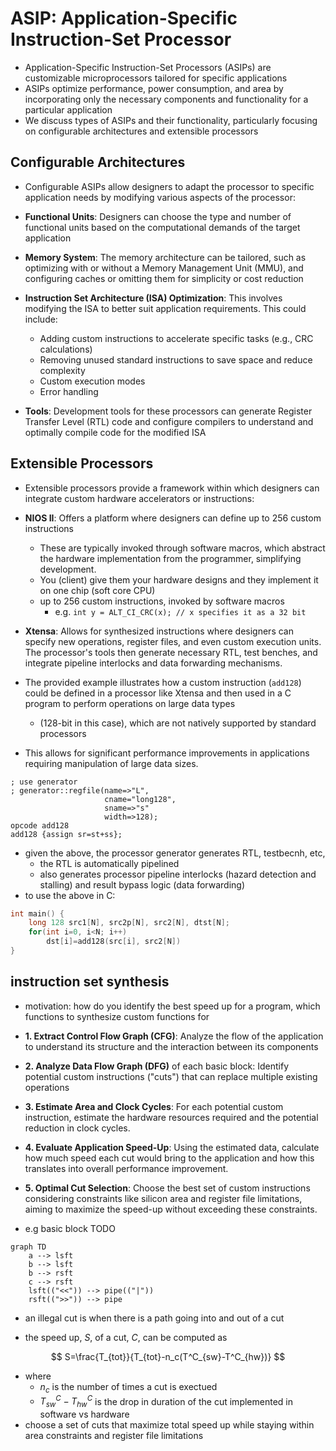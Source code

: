 # ASIP: Application-Specific Instruction-Set Processor

- Application-Specific Instruction-Set Processors (ASIPs) are customizable microprocessors tailored for specific applications
- ASIPs optimize performance, power consumption, and area by incorporating only the necessary components and functionality for a particular application
- We discuss types of ASIPs and their functionality, particularly focusing on configurable architectures and extensible processors

## Configurable Architectures

- Configurable ASIPs allow designers to adapt the processor to specific application needs by modifying various aspects of the processor:
- **Functional Units**: Designers can choose the type and number of functional units based on the computational demands of the target application

- **Memory System**: The memory architecture can be tailored, such as optimizing with or without a Memory Management Unit (MMU), and configuring caches or omitting them for simplicity or cost reduction

- **Instruction Set Architecture (ISA) Optimization**: This involves modifying the ISA to better suit application requirements. This could include:
    - Adding custom instructions to accelerate specific tasks (e.g., CRC calculations)
    - Removing unused standard instructions to save space and reduce complexity
    - Custom execution modes
    - Error handling
    
- **Tools**: Development tools for these processors can generate Register Transfer Level (RTL) code and configure compilers to understand and optimally compile code for the modified ISA

## Extensible Processors

- Extensible processors provide a framework within which designers can integrate custom hardware accelerators or instructions:

- **NIOS II**: Offers a platform where designers can define up to 256 custom instructions
	- These are typically invoked through software macros, which abstract the hardware implementation from the programmer, simplifying development.
	- You (client) give them your hardware designs and they implement it on one chip (soft core CPU)
	- up to 256 custom instructions, invoked by software macros
		- e.g. `int y = ALT_CI_CRC(x); // x specifies it as a 32 bit`
    
- **Xtensa**: Allows for synthesized instructions where designers can specify new operations, register files, and even custom execution units. The processor's tools then generate necessary RTL, test benches, and integrate pipeline interlocks and data forwarding mechanisms.

- The provided example illustrates how a custom instruction (`add128`) could be defined in a processor like Xtensa and then used in a C program to perform operations on large data types
	- (128-bit in this case), which are not natively supported by standard processors
- This allows for significant performance improvements in applications requiring manipulation of large data sizes.

```
; use generator
; generator::regfile(name=>"L",
					 cname="long128",
					 sname=>"s"
					 width=>128);
opcode add128
add128 {assign sr=st+ss};

```


- given the above, the processor generator generates RTL, testbecnh, etc,
	- the RTL is automatically pipelined
	- also generates processor pipeline interlocks (hazard detection and stalling) and result bypass logic (data forwarding)
- to use the above in C:
```c
int main() {
    long 128 src1[N], src2p[N], src2[N], dtst[N];
    for(int i=0, i<N; i++)
	    dst[i]=add128(src[i], src2[N])
}
```
		

## instruction set synthesis

- motivation: how do you identify the best speed up for a program, which functions to synthesize custom functions for

- **1. Extract Control Flow Graph (CFG)**: Analyze the flow of the application to understand its structure and the interaction between its components
- **2. Analyze Data Flow Graph (DFG)** of each basic block: Identify potential custom instructions ("cuts") that can replace multiple existing operations
- **3. Estimate Area and Clock Cycles**: For each potential custom instruction, estimate the hardware resources required and the potential reduction in clock cycles.
- **4. Evaluate Application Speed-Up**: Using the estimated data, calculate how much speed each cut would bring to the application and how this translates into overall performance improvement.
- **5. Optimal Cut Selection**: Choose the best set of custom instructions considering constraints like silicon area and register file limitations, aiming to maximize the speed-up without exceeding these constraints.

- e.g basic block TODO
```mermaid
graph TD
	a --> lsft
	b --> lsft
	b --> rsft
	c --> rsft
	lsft(("<<")) --> pipe(("|"))
	rsft((">>")) --> pipe
```

- an illegal cut is when there is a path going into and out of a cut

- the speed up, $S$, of a cut, $C$, can be computed as

$$
S=\frac{T_{tot}}{T_{tot}-n_c(T^C_{sw}-T^C_{hw})}
$$
 - where
	- $n_c$ is the number of times a cut is exectued
	- $T^C_{sw}-T^C_{hw}$ is the drop in duration of the cut implemented in software vs hardware
- choose a set of cuts that maximize total speed up while staying within area constraints and register file limitations